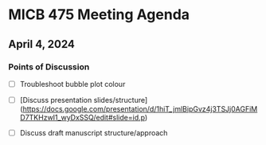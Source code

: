 # MICB 475 Meeting Agenda

## April 4, 2024

### Points of Discussion

- [ ] Troubleshoot bubble plot colour
- [ ] [Discuss presentation slides/structure] (https://docs.google.com/presentation/d/1hiT_jmlBipGvz4j3TSJj0AGFiMD7TKHzwI1_wyDxSSQ/edit#slide=id.p)
- [ ] Discuss draft manuscript structure/approach
      

